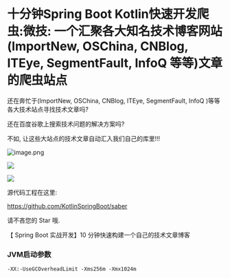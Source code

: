 # 十分钟Spring Boot Kotlin快速开发爬虫:微技: 一个汇聚各大知名技术博客网站(ImportNew, OSChina, CNBlog, ITEye, SegmentFault, InfoQ 等等)文章的爬虫站点

还在奔忙于(ImportNew, OSChina, CNBlog, ITEye, SegmentFault, InfoQ )等等各大技术站点寻找技术文章吗?

还在百度谷歌上搜索技术问题的解决方案吗?

不如, 让这些大站点的技术文章自动汇入我们自己的库里!!!



![image.png](https://upload-images.jianshu.io/upload_images/1233356-92e147ce05f50c7b.png?imageMogr2/auto-orient/strip%7CimageView2/2/w/1240)


![](https://upload-images.jianshu.io/upload_images/1233356-8d59e967c3c8f37e.png?imageMogr2/auto-orient/strip%7CimageView2/2/w/1240)



![](https://upload-images.jianshu.io/upload_images/1233356-91d33981baa8d1cf.png?imageMogr2/auto-orient/strip%7CimageView2/2/w/1240)


源代码工程在这里:

https://github.com/KotlinSpringBoot/saber

请不吝您的 Star 哦.




【 Spring Boot 实战开发】10 分钟快速构建一个自己的技术文章博客

 ### JVM启动参数
 
 ```-XX:-UseGCOverheadLimit -Xms256m -Xmx1024m```
 
 
